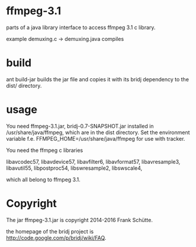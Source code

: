 ffmpeg-3.1
==========
parts of a java library interface to access ffmpeg 3.1 c library.

example demuxing.c -> demuxing.java compiles

build
=====
ant build-jar builds the jar file and copies it with its bridj dependency
to the dist/ directory.

usage
=====
You need ffmpeg-3.1.jar, bridj-0.7-SNAPSHOT.jar installed in /usr/share/java/ffmpeg,
which are in the dist directory.
Set the environment variable f.e. FFMPEG_HOME=/usr/share/java/ffmpeg
for use with tracker.

You need the ffmpeg c libraries

libavcodec57,
libavdevice57,
libavfilter6,
libavformat57,
libavresample3,
libavutil55,
libpostproc54,
libswresample2,
libswscale4,

which all belong to ffmpeg 3.1.

Copyright
=========
The jar ffmpeg-3.1.jar is copyright 2014-2016 Frank Schütte.

the homepage of the bridj project is http://code.google.com/p/bridj/wiki/FAQ.
